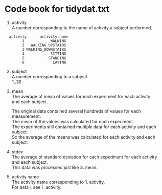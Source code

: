 Code book for tidydat.txt
=========================

1. activity  
	A number corresponding to the name of activity a subject performed.


```
  activity      activity.name
        1            WALKING
        2   WALKING_UPSTAIRS
        3 WALKING_DOWNSTAIRS
        4            SITTING
        5           STANDING
        6             LAYING
```

2. subject  
	A number corresponding to a subject  
	1..30  
	
3. mean  
	The average of mean of values for each experiment for each activity and each subject.  
	
	The original data contained several hundreds of values for each measurement.  
	The mean of the values was calculated for each experiment.  
	The experiments still contained multiple data for each activity and each subject.  
	So the average of the means was calculated for each activity and each subject.  
	
4. stdev  
	The average of standard deviation for each experiment for each activity and each subject.  
	This data was processed just like 3. mean.  
		
5. activity.name  
	The activity name corresponding to 1. activity.  
	For detail, see 1. activity.  

